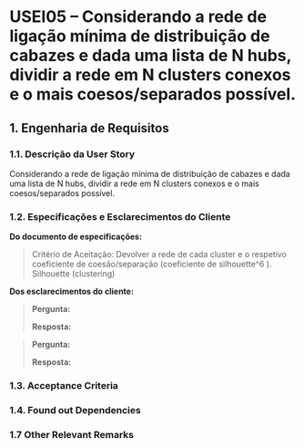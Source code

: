 # USEI05 – Considerando a rede de ligação mínima de distribuição de cabazes e dada uma lista de N hubs, dividir a rede em N clusters conexos e o mais coesos/separados possível.
## 1. Engenharia de Requisitos

### 1.1. Descrição da User Story

Considerando a rede de ligação mínima de distribuição de cabazes e dada uma lista de N hubs, dividir a rede em N clusters conexos e o mais coesos/separados possível.

### 1.2. Especificações e Esclarecimentos do Cliente

**Do documento de especificações:**

>Critério de Aceitação: Devolver a rede de cada cluster e o respetivo coeficiente de coesão/separação (coeficiente de silhouette^6 ).
 Silhouette (clustering)

**Dos esclarecimentos do cliente:**

> **Pergunta:**
>
> **Resposta:**

> **Pergunta:**
>
> **Resposta:**

### 1.3. Acceptance Criteria


### 1.4. Found out Dependencies


### 1.7 Other Relevant Remarks

